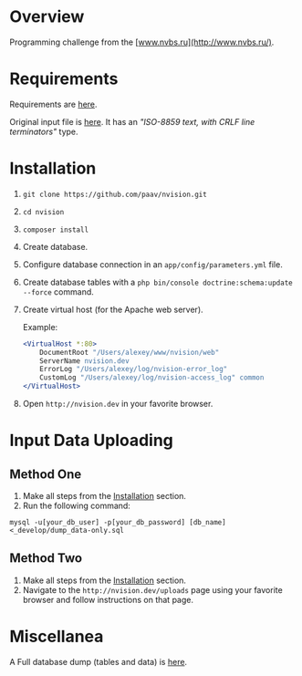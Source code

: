 # Overview

Programming challenge from the [www.nvbs.ru](http://www.nvbs.ru/).


# Requirements

Requirements are [here](_develop/requirements/reuirements.txt).

Original input file is [here](_develop/requirements/list.csv).
It has an *"ISO-8859 text, with CRLF line terminators"* type.


# Installation

1. `git clone https://github.com/paav/nvision.git`
2. `cd nvision`
3. `composer install`
4. Create database.
6. Configure database connection in an `app/config/parameters.yml` file.
7. Create database tables with a `php bin/console doctrine:schema:update --force` command.
8. Create virtual host (for the Apache web server).

    Example:
    ```apache
    <VirtualHost *:80>
        DocumentRoot "/Users/alexey/www/nvision/web"
        ServerName nvision.dev
        ErrorLog "/Users/alexey/log/nvision-error_log"
        CustomLog "/Users/alexey/log/nvision-access_log" common
    </VirtualHost>
    ```

9. Open `http://nvision.dev` in your favorite browser.


# Input Data Uploading

## Method One

1. Make all steps from the [Installation](#installation) section.
2. Run the following command:
```shell
mysql -u[your_db_user] -p[your_db_password] [db_name] <_develop/dump_data-only.sql
```

## Method Two

1. Make all steps from the [Installation](#installation) section.
2. Navigate to the `http://nvision.dev/uploads` page using your favorite browser and follow instructions on that page.


# Miscellanea

A Full database dump (tables and data) is [here](_develop/dump_full.sql).

